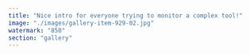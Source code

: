 ```yaml
---
title: "Nice intro for everyone trying to monitor a complex tool!"
image: "./images/gallery-item-929-02.jpg"
watermark: "850"
section: "gallery"
---
```

